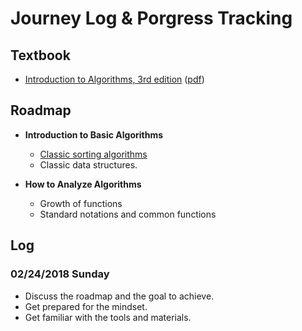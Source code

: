 # Journey Log & Porgress Tracking

## Textbook
- [Introduction to Algorithms, 3rd edition](https://www.amazon.com/Introduction-Algorithms-3rd-MIT-Press/dp/0262033844) ([pdf](http://ressources.unisciel.fr/algoprog/s00aaroot/aa00module1/res/%5BCormen-AL2011%5DIntroduction_To_Algorithms-A3.pdf))

## Roadmap
- **Introduction to Basic Algorithms** 
  - [Classic sorting algorithms](sorting_algos.md)
  - Classic data structures.
  
- **How to Analyze Algorithms**
  - Growth of functions
  - Standard notations and common functions

## Log

### 02/24/2018 Sunday
- Discuss the roadmap and the goal to achieve. 
- Get prepared for the mindset.
- Get familiar with the tools and materials.
